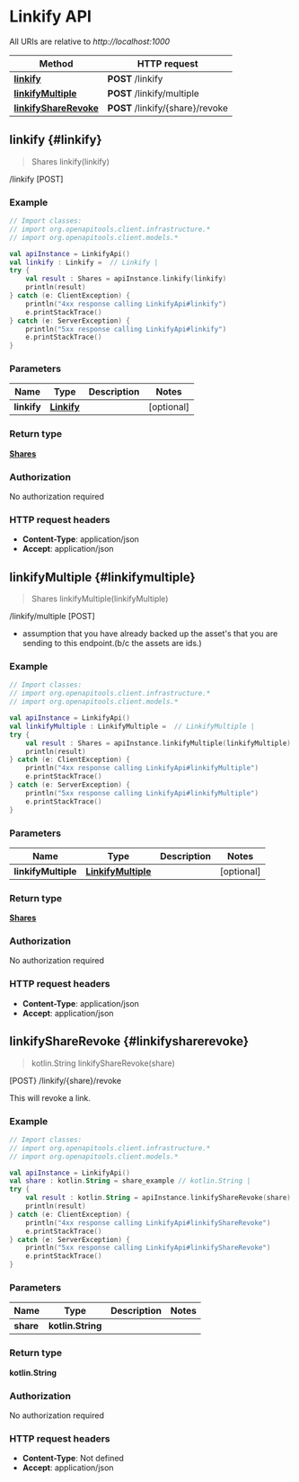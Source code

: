 # Linkify API

All URIs are relative to *http://localhost:1000*

Method | HTTP request
------------- | -------------
[**linkify**](#linkify) | **POST** /linkify
[**linkifyMultiple**](#linkifymultiple) | **POST** /linkify/multiple
[**linkifyShareRevoke**](#linkifysharerevoke) | **POST** /linkify/\{share\}/revoke


<a id="linkify"></a>
## **linkify** {#linkify}
> Shares linkify(linkify)

/linkify [POST]



### Example
```kotlin
// Import classes:
// import org.openapitools.client.infrastructure.*
// import org.openapitools.client.models.*

val apiInstance = LinkifyApi()
val linkify : Linkify =  // Linkify | 
try {
    val result : Shares = apiInstance.linkify(linkify)
    println(result)
} catch (e: ClientException) {
    println("4xx response calling LinkifyApi#linkify")
    e.printStackTrace()
} catch (e: ServerException) {
    println("5xx response calling LinkifyApi#linkify")
    e.printStackTrace()
}
```

### Parameters

Name | Type | Description  | Notes
------------- | ------------- | ------------- | -------------
 **linkify** | [**Linkify**](../models/Linkify)|  | [optional]

### Return type

[**Shares**](../models/Shares)

### Authorization

No authorization required

### HTTP request headers

 - **Content-Type**: application/json
 - **Accept**: application/json

<a id="linkifyMultiple"></a>
## **linkifyMultiple** {#linkifymultiple}
> Shares linkifyMultiple(linkifyMultiple)

/linkify/multiple [POST]

- assumption that you have already backed up the asset&#39;s that you are sending to this endpoint.(b/c the assets are ids.)

### Example
```kotlin
// Import classes:
// import org.openapitools.client.infrastructure.*
// import org.openapitools.client.models.*

val apiInstance = LinkifyApi()
val linkifyMultiple : LinkifyMultiple =  // LinkifyMultiple | 
try {
    val result : Shares = apiInstance.linkifyMultiple(linkifyMultiple)
    println(result)
} catch (e: ClientException) {
    println("4xx response calling LinkifyApi#linkifyMultiple")
    e.printStackTrace()
} catch (e: ServerException) {
    println("5xx response calling LinkifyApi#linkifyMultiple")
    e.printStackTrace()
}
```

### Parameters

Name | Type | Description  | Notes
------------- | ------------- | ------------- | -------------
 **linkifyMultiple** | [**LinkifyMultiple**](../models/LinkifyMultiple)|  | [optional]

### Return type

[**Shares**](../models/Shares)

### Authorization

No authorization required

### HTTP request headers

 - **Content-Type**: application/json
 - **Accept**: application/json

<a id="linkifyShareRevoke"></a>
## **linkifyShareRevoke** {#linkifysharerevoke}
> kotlin.String linkifyShareRevoke(share)

[POST} /linkify/\{share\}/revoke

This will revoke a link.

### Example
```kotlin
// Import classes:
// import org.openapitools.client.infrastructure.*
// import org.openapitools.client.models.*

val apiInstance = LinkifyApi()
val share : kotlin.String = share_example // kotlin.String | 
try {
    val result : kotlin.String = apiInstance.linkifyShareRevoke(share)
    println(result)
} catch (e: ClientException) {
    println("4xx response calling LinkifyApi#linkifyShareRevoke")
    e.printStackTrace()
} catch (e: ServerException) {
    println("5xx response calling LinkifyApi#linkifyShareRevoke")
    e.printStackTrace()
}
```

### Parameters

Name | Type | Description  | Notes
------------- | ------------- | ------------- | -------------
 **share** | **kotlin.String**|  |

### Return type

**kotlin.String**

### Authorization

No authorization required

### HTTP request headers

 - **Content-Type**: Not defined
 - **Accept**: application/json

